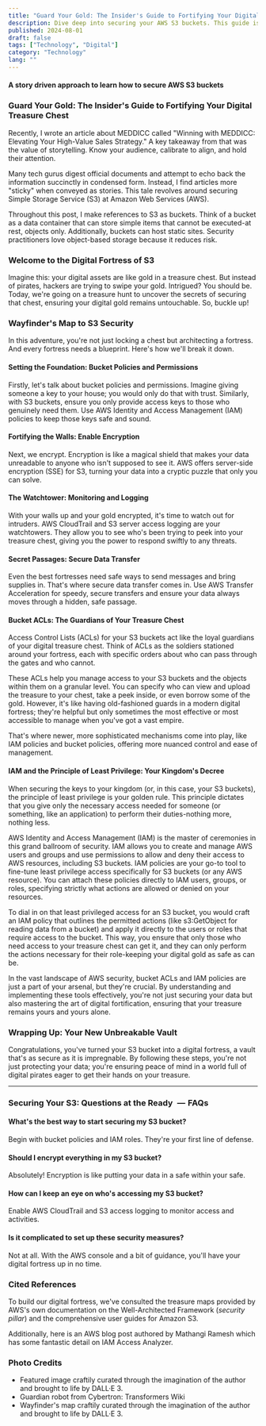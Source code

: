```yaml
---
title: "Guard Your Gold: The Insider's Guide to Fortifying Your Digital Treasure Chest"
description: Dive deep into securing your AWS S3 buckets. This guide is your key to turning your digital assets into an impregnable vault.
published: 2024-08-01
draft: false
tags: ["Technology", "Digital"]
category: "Technology"
lang: ""
---
```



#### A story driven approach to learn how to secure AWS S3 buckets

### Guard Your Gold: The Insider's Guide to Fortifying Your Digital Treasure Chest

Recently, I wrote an article about MEDDICC called "Winning with MEDDICC: Elevating Your High-Value Sales Strategy." A key takeaway from that was the value of storytelling. Know your audience, calibrate to align, and hold their attention.

Many tech gurus digest official documents and attempt to echo back the information succinctly in condensed form. Instead, I find articles more "sticky" when conveyed as stories. This tale revolves around securing Simple Storage Service (S3) at Amazon Web Services (AWS).


Throughout this post, I make references to S3 as buckets. Think of a bucket as a data container that can store simple items that cannot be executed-at rest, objects only. Additionally, buckets can host static sites. Security practitioners love object-based storage because it reduces risk.

### **Welcome to the Digital Fortress of S3**

Imagine this: your digital assets are like gold in a treasure chest. But instead of pirates, hackers are trying to swipe your gold. Intrigued? You should be. Today, we're going on a treasure hunt to uncover the secrets of securing that chest, ensuring your digital gold remains untouchable. So, buckle up!

### **Wayfinder's Map to S3 Security**

In this adventure, you're not just locking a chest but architecting a fortress. And every fortress needs a blueprint. Here's how we'll break it down.

#### **Setting the Foundation: Bucket Policies and Permissions**

Firstly, let's talk about bucket policies and permissions. Imagine giving someone a key to your house; you would only do that with trust. Similarly, with S3 buckets, ensure you only provide access keys to those who genuinely need them. Use AWS Identity and Access Management (IAM) policies to keep those keys safe and sound.

#### **Fortifying the Walls: Enable Encryption**

Next, we encrypt. Encryption is like a magical shield that makes your data unreadable to anyone who isn't supposed to see it. AWS offers server-side encryption (SSE) for S3, turning your data into a cryptic puzzle that only you can solve.

#### **The Watchtower: Monitoring and Logging**

With your walls up and your gold encrypted, it's time to watch out for intruders. AWS CloudTrail and S3 server access logging are your watchtowers. They allow you to see who's been trying to peek into your treasure chest, giving you the power to respond swiftly to any threats.

#### **Secret Passages: Secure Data Transfer**

Even the best fortresses need safe ways to send messages and bring supplies in. That's where secure data transfer comes in. Use AWS Transfer Acceleration for speedy, secure transfers and ensure your data always moves through a hidden, safe passage.

#### **Bucket ACLs: The Guardians of Your Treasure Chest**

Access Control Lists (ACLs) for your S3 buckets act like the loyal guardians of your digital treasure chest. Think of ACLs as the soldiers stationed around your fortress, each with specific orders about who can pass through the gates and who cannot.

These ACLs help you manage access to your S3 buckets and the objects within them on a granular level. You can specify who can view and upload the treasure to your chest, take a peek inside, or even borrow some of the gold. However, it's like having old-fashioned guards in a modern digital fortress; they're helpful but only sometimes the most effective or most accessible to manage when you've got a vast empire.

That's where newer, more sophisticated mechanisms come into play, like IAM policies and bucket policies, offering more nuanced control and ease of management.

#### **IAM and the Principle of Least Privilege: Your Kingdom's Decree**

When securing the keys to your kingdom (or, in this case, your S3 buckets), the principle of least privilege is your golden rule. This principle dictates that you give only the necessary access needed for someone (or something, like an application) to perform their duties-nothing more, nothing less.

AWS Identity and Access Management (IAM) is the master of ceremonies in this grand ballroom of security. IAM allows you to create and manage AWS users and groups and use permissions to allow and deny their access to AWS resources, including S3 buckets. IAM policies are your go-to tool to fine-tune least privilege access specifically for S3 buckets (or any AWS resource). You can attach these policies directly to IAM users, groups, or roles, specifying strictly what actions are allowed or denied on your resources.

To dial in on that least privileged access for an S3 bucket, you would craft an IAM policy that outlines the permitted actions (like s3:GetObject for reading data from a bucket) and apply it directly to the users or roles that require access to the bucket. This way, you ensure that only those who need access to your treasure chest can get it, and they can only perform the actions necessary for their role-keeping your digital gold as safe as can be.

In the vast landscape of AWS security, bucket ACLs and IAM policies are just a part of your arsenal, but they're crucial. By understanding and implementing these tools effectively, you're not just securing your data but also mastering the art of digital fortification, ensuring that your treasure remains yours and yours alone.

### **Wrapping Up: Your New Unbreakable Vault**

Congratulations, you've turned your S3 bucket into a digital fortress, a vault that's as secure as it is impregnable. By following these steps, you're not just protecting your data; you're ensuring peace of mind in a world full of digital pirates eager to get their hands on your treasure.

---

### **Securing Your S3: Questions at the Ready   —  FAQs**

#### **What's the best way to start securing my S3 bucket?**

Begin with bucket policies and IAM roles. They're your first line of defense.

#### **Should I encrypt everything in my S3 bucket?**

Absolutely! Encryption is like putting your data in a safe within your safe.

#### **How can I keep an eye on who's accessing my S3 bucket?**

Enable AWS CloudTrail and S3 access logging to monitor access and activities.

#### **Is it complicated to set up these security measures?**

Not at all. With the AWS console and a bit of guidance, you'll have your digital fortress up in no time.

### **Cited References**

To build our digital fortress, we've consulted the treasure maps provided by AWS's own documentation on the Well-Architected Framework (_security pillar_) and the comprehensive user guides for Amazon S3.

Additionally, here is an AWS blog post authored by Mathangi Ramesh which has some fantastic detail on IAM Access Analyzer.

### **Photo Credits**

- Featured image craftily curated through the imagination of the author and brought to life by DALL·E 3.
- Guardian robot from Cybertron: Transformers Wiki
- Wayfinder's map craftily curated through the imagination of the author and brought to life by DALL·E 3.

